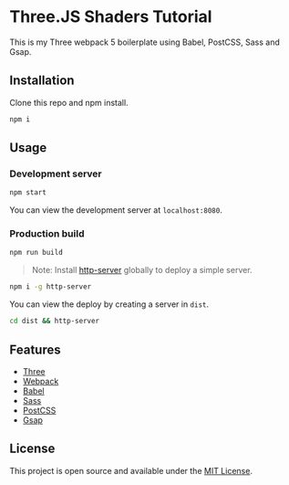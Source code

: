 # Three.JS Shaders Tutorial


This is my Three webpack 5 boilerplate using Babel, PostCSS, Sass and Gsap.

## Installation

Clone this repo and npm install.

```bash
npm i
```

## Usage

### Development server

```bash
npm start
```

You can view the development server at `localhost:8080`.

### Production build

```bash
npm run build
```

> Note: Install [http-server](https://www.npmjs.com/package/http-server) globally to deploy a simple server.

```bash
npm i -g http-server
```

You can view the deploy by creating a server in `dist`.

```bash
cd dist && http-server
```

## Features

- [Three](https://threejs.org)
- [Webpack](https://webpack.js.org/)
- [Babel](https://babeljs.io/)
- [Sass](https://sass-lang.com/)
- [PostCSS](https://postcss.org/)
- [Gsap](https://greensock.com/gsap/)

## License

This project is open source and available under the [MIT License](LICENSE).
